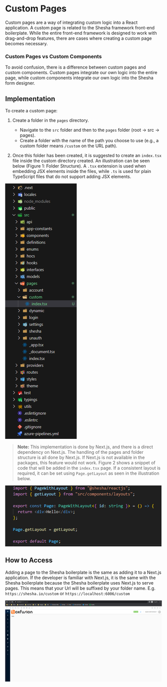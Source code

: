 # Custom Pages

Custom pages are a way of integrating custom logic into a React application. A custom page is related to the Shesha framework front-end boilerplate. While the entire front-end framework is designed to work with drag-and-drop features, there are cases where creating a custom page becomes necessary.

### Custom Pages vs Custom Components

To avoid confusion, there is a difference between custom pages and custom components. Custom pages integrate our own logic into the entire page, while custom components integrate our own logic into the Shesha form designer.

## Implementation

To create a custom page:

1. Create a folder in the `pages` directory.

   - Navigate to the `src` folder and then to the `pages` folder (root -> src -> pages).
   - Create a folder with the name of the path you choose to use (e.g., a custom folder means `/custom` on the URL path).

2. Once this folder has been created, it is suggested to create an `index.tsx` file inside the custom directory created. An illustration can be seen below (Figure 1: Folder Structure). A `.tsx` extension is used when embedding JSX elements inside the files, while `.ts` is used for plain TypeScript files that do not support adding JSX elements.

![Image](./images/customPage2.png)

> **Note:** This implementation is done by Next.js, and there is a direct dependency on Next.js. The handling of the pages and folder structure is all done by Next.js. If Next.js is not available in the packages, this feature would not work. Figure 2 shows a snippet of code that will be added in the `index.tsx` page. If a consistent layout is required, it can be set using `Page.getLayout` as seen in the illustration below.

![Image](./images/customPage1.png)

## How to Access

Adding a page to the Shesha boilerplate is the same as adding it to a Next.js application. If the developer is familiar with Next.js, it is the same with the Shesha boilerplate because the Shesha boilerplate uses Next.js to serve pages. This means that your Url will be suffixed by your folder name. E.g. `https://shesha.io/custom` or `https://localhost:6006/custom`

![Image](./images/customPage3.png)
